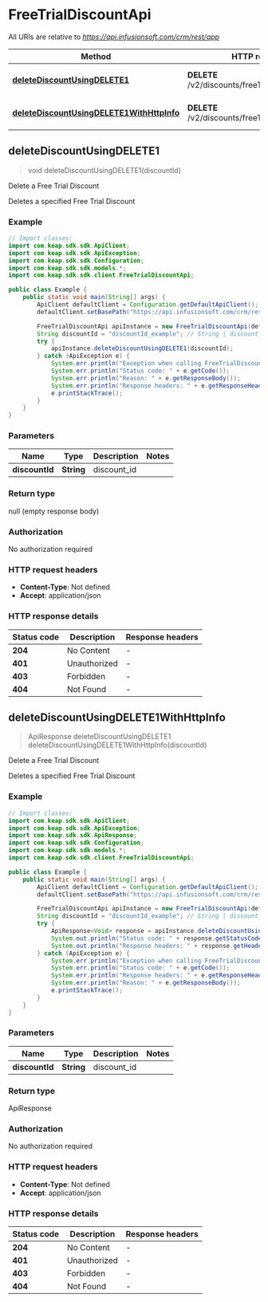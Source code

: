 # FreeTrialDiscountApi

All URIs are relative to *https://api.infusionsoft.com/crm/rest/app*

| Method | HTTP request | Description |
|------------- | ------------- | -------------|
| [**deleteDiscountUsingDELETE1**](FreeTrialDiscountApi.md#deleteDiscountUsingDELETE1) | **DELETE** /v2/discounts/freeTrials/{discount_id} | Delete a Free Trial Discount |
| [**deleteDiscountUsingDELETE1WithHttpInfo**](FreeTrialDiscountApi.md#deleteDiscountUsingDELETE1WithHttpInfo) | **DELETE** /v2/discounts/freeTrials/{discount_id} | Delete a Free Trial Discount |



## deleteDiscountUsingDELETE1

> void deleteDiscountUsingDELETE1(discountId)

Delete a Free Trial Discount

Deletes a specified Free Trial Discount

### Example

```java
// Import classes:
import com.keap.sdk.sdk.ApiClient;
import com.keap.sdk.sdk.ApiException;
import com.keap.sdk.sdk.Configuration;
import com.keap.sdk.sdk.models.*;
import com.keap.sdk.sdk.client.FreeTrialDiscountApi;

public class Example {
    public static void main(String[] args) {
        ApiClient defaultClient = Configuration.getDefaultApiClient();
        defaultClient.setBasePath("https://api.infusionsoft.com/crm/rest/app");

        FreeTrialDiscountApi apiInstance = new FreeTrialDiscountApi(defaultClient);
        String discountId = "discountId_example"; // String | discount_id
        try {
            apiInstance.deleteDiscountUsingDELETE1(discountId);
        } catch (ApiException e) {
            System.err.println("Exception when calling FreeTrialDiscountApi#deleteDiscountUsingDELETE1");
            System.err.println("Status code: " + e.getCode());
            System.err.println("Reason: " + e.getResponseBody());
            System.err.println("Response headers: " + e.getResponseHeaders());
            e.printStackTrace();
        }
    }
}
```

### Parameters


| Name | Type | Description  | Notes |
|------------- | ------------- | ------------- | -------------|
| **discountId** | **String**| discount_id | |

### Return type


null (empty response body)

### Authorization

No authorization required

### HTTP request headers

- **Content-Type**: Not defined
- **Accept**: application/json

### HTTP response details
| Status code | Description | Response headers |
|-------------|-------------|------------------|
| **204** | No Content |  -  |
| **401** | Unauthorized |  -  |
| **403** | Forbidden |  -  |
| **404** | Not Found |  -  |

## deleteDiscountUsingDELETE1WithHttpInfo

> ApiResponse<Void> deleteDiscountUsingDELETE1 deleteDiscountUsingDELETE1WithHttpInfo(discountId)

Delete a Free Trial Discount

Deletes a specified Free Trial Discount

### Example

```java
// Import classes:
import com.keap.sdk.sdk.ApiClient;
import com.keap.sdk.sdk.ApiException;
import com.keap.sdk.sdk.ApiResponse;
import com.keap.sdk.sdk.Configuration;
import com.keap.sdk.sdk.models.*;
import com.keap.sdk.sdk.client.FreeTrialDiscountApi;

public class Example {
    public static void main(String[] args) {
        ApiClient defaultClient = Configuration.getDefaultApiClient();
        defaultClient.setBasePath("https://api.infusionsoft.com/crm/rest/app");

        FreeTrialDiscountApi apiInstance = new FreeTrialDiscountApi(defaultClient);
        String discountId = "discountId_example"; // String | discount_id
        try {
            ApiResponse<Void> response = apiInstance.deleteDiscountUsingDELETE1WithHttpInfo(discountId);
            System.out.println("Status code: " + response.getStatusCode());
            System.out.println("Response headers: " + response.getHeaders());
        } catch (ApiException e) {
            System.err.println("Exception when calling FreeTrialDiscountApi#deleteDiscountUsingDELETE1");
            System.err.println("Status code: " + e.getCode());
            System.err.println("Response headers: " + e.getResponseHeaders());
            System.err.println("Reason: " + e.getResponseBody());
            e.printStackTrace();
        }
    }
}
```

### Parameters


| Name | Type | Description  | Notes |
|------------- | ------------- | ------------- | -------------|
| **discountId** | **String**| discount_id | |

### Return type


ApiResponse<Void>

### Authorization

No authorization required

### HTTP request headers

- **Content-Type**: Not defined
- **Accept**: application/json

### HTTP response details
| Status code | Description | Response headers |
|-------------|-------------|------------------|
| **204** | No Content |  -  |
| **401** | Unauthorized |  -  |
| **403** | Forbidden |  -  |
| **404** | Not Found |  -  |

